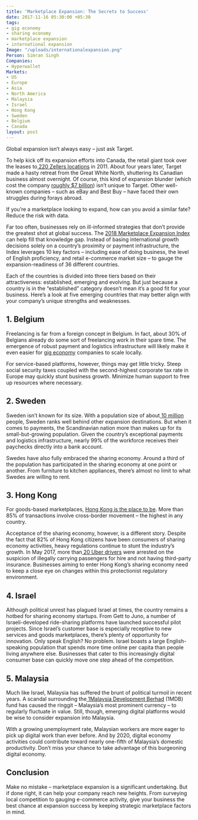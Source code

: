 ```yaml
---
title: 'Marketplace Expansion: The Secrets to Success'
date: 2017-11-16 05:30:00 +05:30
tags:
- gig economy
- sharing economy
- marketplace expansion
- international expansion
Image: "/uploads/internationalexpansion.png"
Person: Simran Singh
Companies:
- Hyperwallet
Markets:
- US
- Europe
- Asia
- North America
- Malaysia
- Israel
- Hong Kong
- Sweden
- Belgium
- Canada
layout: post
---
```


Global expansion isn’t always easy – just ask Target.

To help kick off its expansion efforts into Canada, the retail giant took over the leases to[ 220 Zellers locations](https://www.wsj.com/articles/SB10001424052748703583404576079690417970136) in 2011. About four years later, Target made a hasty retreat from the Great White North, shuttering its Canadian business almost overnight. Of course, this kind of expansion blunder (which cost the company [roughly $7 billion](http://fortune.com/2015/04/02/target-canada-store-closing/)) isn’t unique to Target. Other well-known companies – such as eBay and Best Buy – have faced their own struggles during forays abroad.

If you’re a marketplace looking to expand, how can you avoid a similar fate? Reduce the risk with data.

Far too often, businesses rely on ill-informed strategies that don’t provide the greatest shot at global success. The [2018 Marketplace Expansion Index](http://expansion.hyperwallet.com/) can help fill that knowledge gap. Instead of basing international growth decisions solely on a country’s proximity or payment infrastructure, the Index leverages 10 key factors – including ease of doing business, the level of English proficiency, and retail e-commerce market size – to gauge the expansion-readiness of 36 different countries.

Each of the countries is divided into three tiers based on their attractiveness: established, emerging and evolving. But just because a country is in the “established” category doesn’t mean it’s a good fit for your business. Here’s a look at five emerging countries that may better align with your company’s unique strengths and weaknesses.

## 1. Belgium

Freelancing is far from a foreign concept in Belgium. In fact, about 30% of Belgians already do some sort of freelancing work in their spare time. The emergence of robust payment and logistics infrastructure will likely make it even easier for [gig economy](https://letstalkpayments.com/how-fintech-serves-gig-economy-and-workforce/) companies to scale locally.

For service-based platforms, however, things may get little tricky. Steep social security taxes coupled with the second-highest corporate tax rate in Europe may quickly stunt business growth. Minimize human support to free up resources where necessary.

## 2. Sweden

Sweden isn’t known for its size. With a population size of about[ 10 million](https://www.bloomberg.com/news/articles/2017-01-05/watch-out-sweden-hits-10-million-people) people, Sweden ranks well behind other expansion destinations. But when it comes to payments, the Scandinavian nation more than makes up for its small-but-growing population. Given the country’s exceptional payments and logistics infrastructure, nearly 99% of the workforce receives their paychecks directly into a bank account.

Swedes have also fully embraced the sharing economy. Around a third of the population has participated in the sharing economy at one point or another. From furniture to kitchen appliances, there’s almost no limit to what Swedes are willing to rent.

## 3. Hong Kong

For goods-based marketplaces, [Hong Kong is the place to be](https://letstalkpayments.com/hong-kong-home-european-fintech-startups/). More than 85% of transactions involve cross-border movement – the highest in any country.

Acceptance of the sharing economy, however, is a different story. Despite the fact that 82% of Hong Kong citizens have been consumers of sharing economy activities, heavy regulations continue to stunt the industry’s growth. In May 2017, more than[ 20 Uber drivers](https://www.reuters.com/article/us-uber-tech-hongkong-arrests/hong-kong-police-arrest-21-uber-drivers-idUSKBN18J0GG) were arrested on the suspicion of illegally carrying passengers for hire and not having third-party insurance. Businesses aiming to enter Hong Kong’s sharing economy need to keep a close eye on changes within this protectionist regulatory environment.

## 4. Israel

Although political unrest has plagued Israel at times, the country remains a hotbed for sharing economy startups. From Gett to Juno, a number of Israeli-developed ride-sharing platforms have launched successful pilot projects. Since Israel’s customer base is especially receptive to new services and goods marketplaces, there’s plenty of opportunity for innovation. Only speak English? No problem. Israel boasts a large English-speaking population that spends more time online per capita than people living anywhere else. Businesses that cater to this increasingly digital consumer base can quickly move one step ahead of the competition.

## 5. Malaysia

Much like Israel, Malaysia has suffered the brunt of political turmoil in recent years. A scandal surrounding the[ 1Malaysia Development Berhad](https://www.malaysiakini.com/news/365551) (1MDB) fund has caused the ringgit – Malaysia’s most prominent currency – to regularly fluctuate in value. Still, though, emerging digital platforms would be wise to consider expansion into Malaysia.

With a growing unemployment rate, Malaysian workers are more eager to pick up digital work than ever before. And by 2020, digital economy activities could contribute toward nearly one-fifth of Malaysia’s domestic productivity. Don’t miss your chance to take advantage of this burgeoning digital economy.

## Conclusion

Make no mistake – marketplace expansion is a significant undertaking. But if done right, it can help your company reach new heights. From surveying local competition to gauging e-commerce activity, give your business the best chance at expansion success by keeping strategic marketplace factors in mind.